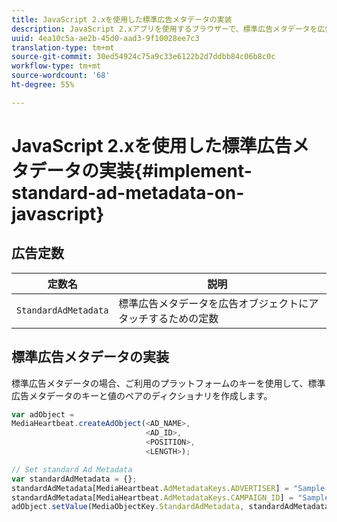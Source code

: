 ```yaml
---
title: JavaScript 2.xを使用した標準広告メタデータの実装
description: JavaScript 2.xアプリを使用するブラウザーで、標準広告メタデータを広告追跡に使用する方法。
uuid: 4ea10c5a-ae2b-45d0-aad3-9f10028ee7c3
translation-type: tm+mt
source-git-commit: 30ed54924c75a9c33e6122b2d7ddbb84c06b8c0c
workflow-type: tm+mt
source-wordcount: '68'
ht-degree: 55%

---
```



# JavaScript 2.xを使用した標準広告メタデータの実装{#implement-standard-ad-metadata-on-javascript}

## 広告定数

| 定数名 | 説明   |
|---|---|
| `StandardAdMetadata` | 標準広告メタデータを広告オブジェクトにアタッチするための定数 |

## 標準広告メタデータの実装

標準広告メタデータの場合、ご利用のプラットフォームのキーを使用して、標準広告メタデータのキーと値のペアのディクショナリを作成します。

```js
var adObject =  
MediaHeartbeat.createAdObject(<AD_NAME>,  
                              <AD_ID>,  
                              <POSITION>,  
                              <LENGTH>);

// Set standard Ad Metadata
var standardAdMetadata = {};
standardAdMetadata[MediaHeartbeat.AdMetadataKeys.ADVERTISER] = "Sample Advertiser";
standardAdMetadata[MediaHeartbeat.AdMetadataKeys.CAMPAIGN_ID] = "Sample Campaign";
adObject.setValue(MediaObjectKey.StandardAdMetadata, standardAdMetadata);
```
